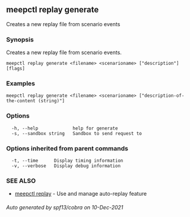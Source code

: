 ## meepctl replay generate

Creates a new replay file from scenario events

### Synopsis

Creates a new replay file from scenario events.

```
meepctl replay generate <filename> <scenarioname> ["description"] [flags]
```

### Examples

```
meepctl replay generate <filename> <scenarioname> ["description-of-the-content (string)"]
```

### Options

```
  -h, --help             help for generate
  -s, --sandbox string   Sandbox to send request to
```

### Options inherited from parent commands

```
  -t, --time      Display timing information
  -v, --verbose   Display debug information
```

### SEE ALSO

* [meepctl replay](meepctl_replay.md)	 - Use and manage auto-replay feature

###### Auto generated by spf13/cobra on 10-Dec-2021
